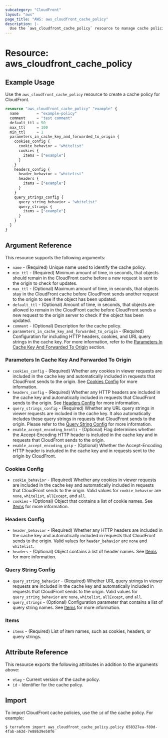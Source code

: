 ```yaml
---
subcategory: "CloudFront"
layout: "aws"
page_title: "AWS: aws_cloudfront_cache_policy"
description: |-
  Use the `aws_cloudfront_cache_policy` resource to manage cache policies for CloudFront distributions. This resource allows you to attach cache policies to cache behaviors, which determine the values included in the cache key, such as HTTP headers, cookies, and URL query strings. CloudFront uses the cache key to locate cached objects and return them to viewers. Additionally, the cache policy sets the default, minimum, and maximum time to live (TTL) values for objects in the CloudFront cache.
---
```


# Resource: aws_cloudfront_cache_policy

## Example Usage

Use the `aws_cloudfront_cache_policy` resource to create a cache policy for CloudFront.

```terraform
resource "aws_cloudfront_cache_policy" "example" {
  name        = "example-policy"
  comment     = "test comment"
  default_ttl = 50
  max_ttl     = 100
  min_ttl     = 1
  parameters_in_cache_key_and_forwarded_to_origin {
    cookies_config {
      cookie_behavior = "whitelist"
      cookies {
        items = ["example"]
      }
    }
    headers_config {
      header_behavior = "whitelist"
      headers {
        items = ["example"]
      }
    }
    query_strings_config {
      query_string_behavior = "whitelist"
      query_strings {
        items = ["example"]
      }
    }
  }
}
```

## Argument Reference

This resource supports the following arguments:

* `name` - (Required) Unique name used to identify the cache policy.
* `min_ttl` - (Required) Minimum amount of time, in seconds, that objects should remain in the CloudFront cache before a new request is sent to the origin to check for updates.
* `max_ttl` - (Optional) Maximum amount of time, in seconds, that objects stay in the CloudFront cache before CloudFront sends another request to the origin to see if the object has been updated.
* `default_ttl` - (Optional) Amount of time, in seconds, that objects are allowed to remain in the CloudFront cache before CloudFront sends a new request to the origin server to check if the object has been updated.
* `comment` - (Optional) Description for the cache policy.
* `parameters_in_cache_key_and_forwarded_to_origin` - (Required) Configuration for including HTTP headers, cookies, and URL query strings in the cache key. For more information, refer to the [Parameters In Cache Key And Forwarded To Origin](#parameters-in-cache-key-and-forwarded-to-origin) section.

### Parameters In Cache Key And Forwarded To Origin

* `cookies_config` - (Required) Whether any cookies in viewer requests are included in the cache key and automatically included in requests that CloudFront sends to the origin. See [Cookies Config](#cookies-config) for more information.
* `headers_config` - (Required) Whether any HTTP headers are included in the cache key and automatically included in requests that CloudFront sends to the origin. See [Headers Config](#headers-config) for more information.
* `query_strings_config` - (Required) Whether any URL query strings in viewer requests are included in the cache key. It also automatically includes these query strings in requests that CloudFront sends to the origin. Please refer to the [Query String Config](#query-string-config) for more information.
* `enable_accept_encoding_brotli` - (Optional) Flag determines whether the Accept-Encoding HTTP header is included in the cache key and in requests that CloudFront sends to the origin.
* `enable_accept_encoding_gzip` - (Optional) Whether the Accept-Encoding HTTP header is included in the cache key and in requests sent to the origin by CloudFront.

### Cookies Config

* `cookie_behavior` - (Required) Whether any cookies in viewer requests are included in the cache key and automatically included in requests that CloudFront sends to the origin. Valid values for `cookie_behavior` are `none`, `whitelist`, `allExcept`, and `all`.
* `cookies` - (Optional) Object that contains a list of cookie names. See [Items](#items) for more information.

### Headers Config

* `header_behavior` - (Required) Whether any HTTP headers are included in the cache key and automatically included in requests that CloudFront sends to the origin. Valid values for `header_behavior` are `none` and `whitelist`.
* `headers` - (Optional) Object contains a list of header names. See [Items](#items) for more information.

### Query String Config

* `query_string_behavior` - (Required) Whether URL query strings in viewer requests are included in the cache key and automatically included in requests that CloudFront sends to the origin. Valid values for `query_string_behavior` are `none`, `whitelist`, `allExcept`, and `all`.
* `query_strings` - (Optional) Configuration parameter that contains a list of query string names. See [Items](#items) for more information.

### Items

* `items` - (Required) List of item names, such as cookies, headers, or query strings.

## Attribute Reference

This resource exports the following attributes in addition to the arguments above:

* `etag` - Current version of the cache policy.
* `id` - Identifier for the cache policy.

## Import

To import CloudFront cache policies, use the `id` of the cache policy. For example:

```
$ terraform import aws_cloudfront_cache_policy.policy 658327ea-f89d-4fab-a63d-7e88639e58f6
```

